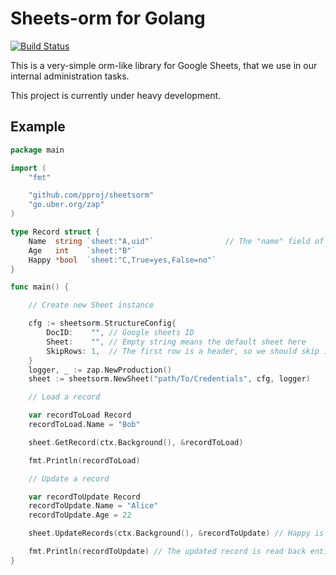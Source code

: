 # Sheets-orm for Golang

[![Build Status](https://drone.k8s.marcsello.com/api/badges/pproj/sheetsorm/status.svg)](https://drone.k8s.marcsello.com/pproj/sheetsorm)

This is a very-simple orm-like library for Google Sheets, that we use in our internal administration tasks.

This project is currently under heavy development.

## Example

```go
package main

import (
	"fmt"

	"github.com/pproj/sheetsorm"
	"go.uber.org/zap"
)

type Record struct {
	Name  string `sheet:"A,uid"`                // The "name" field of the record is considered the UID here, record lookups will be based on this column.
	Age   int    `sheet:"B"`
	Happy *bool  `sheet:"C,True=yes,False=no"`
}

func main() {

	// Create new Sheet instance

	cfg := sheetsorm.StructureConfig{
		DocID:    "", // Google sheets ID
		Sheet:    "", // Empty string means the default sheet here
		SkipRows: 1,  // The first row is a header, so we should skip it
	}
	logger, _ := zap.NewProduction()
	sheet := sheetsorm.NewSheet("path/To/Credentials", cfg, logger)

	// Load a record

	var recordToLoad Record
	recordToLoad.Name = "Bob"

	sheet.GetRecord(ctx.Background(), &recordToLoad)

	fmt.Println(recordToLoad)

	// Update a record

	var recordToUpdate Record
	recordToUpdate.Name = "Alice"
	recordToUpdate.Age = 22

	sheet.UpdateRecords(ctx.Background(), &recordToUpdate) // Happy is not updated, because it was nil

	fmt.Println(recordToUpdate) // The updated record is read back entirely... so the Happy field will be filled here
}
```